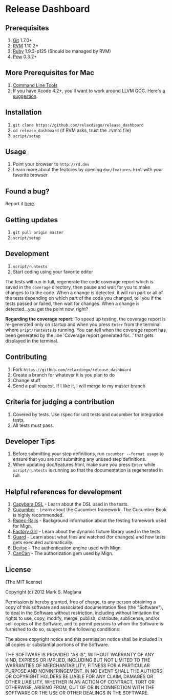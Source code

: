 Release Dashboard
=================

Prerequisites
-------------
1. [Git](http://git-scm.com) 1.7.0+
2. [RVM](http://beginrescueend.com/) 1.10.2+
3. [Ruby](ruby-lang.org/) 1.9.3-p125 (Should be managed by RVM)
4. [Pow](http://pow.cx/) 0.3.2+

More Prerequisites for Mac
--------------------------
1. [Command Line Tools](https://developer.apple.com/downloads/index.action)
2. If you have Xcode 4.2+, you'll want to work around LLVM GCC. Here's [a suggestion](http://www.relaxdiego.com/2012/02/using-gcc-when-xcode-43-is-installed.html).

Installation
------------
1. `git clone https://github.com/relaxdiego/release_dashboard`
2. `cd release_dashboard` (if RVM asks, trust the .rvmrc file)
3. `script/setup`

Usage
-----
1. Point your browser to `http://rd.dev`
2. Learn more about the features by opening `doc/features.html` with your favorite browser

Found a bug?
------------
Report it [here](https://github.com/relaxdiego/release_dashboard/issues).

Getting updates
------------
1. `git pull origin master`
2. `script/setup`

Development
-----------
1. `script/runtests`
2. Start coding using your favorite editor

The tests will run in full, regenerate the code coverage report which is saved in the `coverage` directory, then pause and wait for you to make changes to to the code. When a change is detected, it will run part or all of the tests depending on which part of the code you changed, tell you if the tests passed or failed, then wait for changes. When a change is detected...you get the point now, right?

**Regarding the coverage report:** To speed up testing, the coverage report is re-generated only on startup and when you press `Enter` from the terminal where `sript/runtests` is running. You can tell when the coverage report has been generated by the line 'Coverage report generated for...' that gets displayed in the terminal.

Contributing
------------
1. Fork `https://github.com/relaxdiego/release_dashboard`
2. Create a branch for whatever it is you plan to do
3. Change stuff
4. Send a pull request. If I like it, I will merge to my master branch

Criteria for judging a contribution
-----------------------------------
1. Covered by tests. Use rspec for unit tests and cucumber for integration tests.
2. All tests must pass.

Developer Tips
--------------
1. Before submitting your step definitions, run `cucumber --format usage` to ensure that you are not submitting any unused step definitions.
2. When updating doc/features.html, make sure you press `Enter` while `script/runtests` is running so that the documentation is regenerated in full.

Helpful references for development
----------------------------------
1. [Capybara DSL](http://rubydoc.info/github/jnicklas/capybara/master) - Learn about the DSL used in the tests.
2. [Cucumber](http://cukes.info) - Learn about the Cucumber framework. The Cucumber Book is highly recommended.
3. [Rspec-Rails](http://rubydoc.info/gems/rspec-rails/frames) - Background information about the testing framework used for Mign.
4. [Factory Girl](https://github.com/thoughtbot/factory_girl/blob/master/GETTING_STARTED.md) - Learn about the dynamic fixture library used in the tests.
5. [Guard](https://github.com/guard/guard) - Learn about what files are watched (for changes) and how tests gets executed automatically.
6. [Devise](https://github.com/plataformatec/devise) - The authentication engine used with Mign.
7. [CanCan](https://github.com/ryanb/cancan) - The authorization gem used by Mign.

License
-------
(The MIT license)

Copyright (c) 2012 Mark S. Maglana

Permission is hereby granted, free of charge, to any person obtaining a copy of this software and associated documentation files (the "Software"), to deal in the Software without restriction, including without limitation the rights to use, copy, modify, merge, publish, distribute, sublicense, and/or sell copies of the Software, and to permit persons to whom the Software is furnished to do so, subject to the following conditions:

The above copyright notice and this permission notice shall be included in all copies or substantial portions of the Software.

THE SOFTWARE IS PROVIDED "AS IS", WITHOUT WARRANTY OF ANY KIND, EXPRESS OR IMPLIED, INCLUDING BUT NOT LIMITED TO THE WARRANTIES OF MERCHANTABILITY, FITNESS FOR A PARTICULAR PURPOSE AND NONINFRINGEMENT. IN NO EVENT SHALL THE AUTHORS OR COPYRIGHT HOLDERS BE LIABLE FOR ANY CLAIM, DAMAGES OR OTHER LIABILITY, WHETHER IN AN ACTION OF CONTRACT, TORT OR OTHERWISE, ARISING FROM, OUT OF OR IN CONNECTION WITH THE SOFTWARE OR THE USE OR OTHER DEALINGS IN THE SOFTWARE.